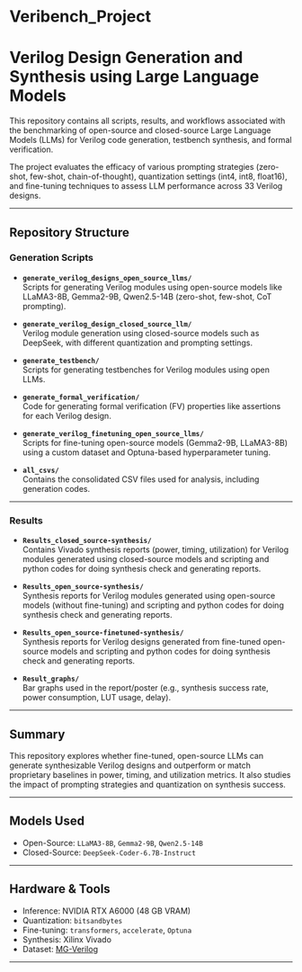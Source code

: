 # Veribench_Project

# Verilog Design Generation and Synthesis using Large Language Models

This repository contains all scripts, results, and workflows associated with the benchmarking of open-source and closed-source Large Language Models (LLMs) for Verilog code generation, testbench synthesis, and formal verification.

The project evaluates the efficacy of various prompting strategies (zero-shot, few-shot, chain-of-thought), quantization settings (int4, int8, float16), and fine-tuning techniques to assess LLM performance across 33 Verilog designs.

---

##  Repository Structure

###  Generation Scripts
- **`generate_verilog_designs_open_source_llms/`**  
  Scripts for generating Verilog modules using open-source models like LLaMA3-8B, Gemma2-9B, Qwen2.5-14B (zero-shot, few-shot, CoT prompting).

- **`generate_verilog_design_closed_source_llm/`**  
  Verilog module generation using closed-source models such as DeepSeek, with different quantization and prompting settings.

- **`generate_testbench/`**  
  Scripts for generating testbenches for Verilog modules using open LLMs.

- **`generate_formal_verification/`**  
  Code for generating formal verification (FV) properties like assertions for each Verilog design.

- **`generate_verilog_finetuning_open_source_llms/`**  
  Scripts for fine-tuning open-source models (Gemma2-9B, LLaMA3-8B) using a custom dataset and Optuna-based hyperparameter tuning.

- **`all_csvs/`**  
  Contains the consolidated CSV files used for analysis, including generation codes.

---

###  Results
- **`Results_closed_source-synthesis/`**  
  Contains Vivado synthesis reports (power, timing, utilization) for Verilog modules generated using closed-source models and scripting and python codes for doing synthesis check and generating reports.

- **`Results_open_source-synthesis/`**  
  Synthesis reports for Verilog modules generated using open-source models (without fine-tuning) and scripting and python codes for doing synthesis check and generating reports.

- **`Results_open_source-finetuned-synthesis/`**  
  Synthesis reports for Verilog designs generated from fine-tuned open-source models and scripting and python codes for doing synthesis check and generating reports.

- **`Result_graphs/`**  
  Bar graphs used in the report/poster (e.g., synthesis success rate, power consumption, LUT usage, delay).



---

##  Summary
This repository explores whether fine-tuned, open-source LLMs can generate synthesizable Verilog designs and outperform or match proprietary baselines in power, timing, and utilization metrics. It also studies the impact of prompting strategies and quantization on synthesis success.

---

##  Models Used
- Open-Source: `LLaMA3-8B`, `Gemma2-9B`, `Qwen2.5-14B`
- Closed-Source: `DeepSeek-Coder-6.7B-Instruct`

---

##  Hardware & Tools
- Inference: NVIDIA RTX A6000 (48 GB VRAM)
- Quantization: `bitsandbytes`
- Fine-tuning: `transformers`, `accelerate`, `Optuna`
- Synthesis: Xilinx Vivado
- Dataset: [MG-Verilog](https://huggingface.co/datasets/GaTech-EIC/MG-Verilog)

---
